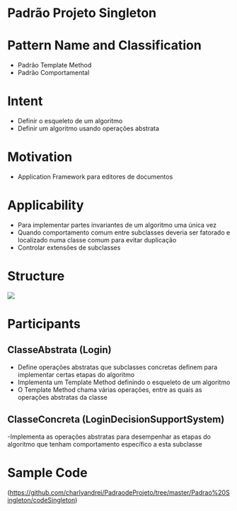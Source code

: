 # Padrão Projeto Singleton
# Pattern Name and Classification
- Padrão Template Method
- Padrão Comportamental

# Intent
  - Definir o esqueleto de um algoritmo
  - Definir um algoritmo usando operações abstrata
  
# Motivation
  
  - Application Framework para editores de documentos
  
 # Applicability
  - Para implementar partes invariantes de um algoritmo uma única vez
  - Quando comportamento comum entre subclasses deveria ser fatorado e localizado numa classe comum para evitar duplicação
  - Controlar extensões de subclasses
  
  # Structure 
  
  ![](https://padroesdeprojetoifc.files.wordpress.com/2016/11/templatemethod1.gif?w=616)
  
  # Participants
  
## ClasseAbstrata (Login)
- Define operações abstratas que subclasses concretas definem para implementar certas etapas do algoritmo
- Implementa um Template Method definindo o esqueleto de um algoritmo
- O Template Method chama várias operações, entre as quais as operações abstratas da classe
   
## ClasseConcreta (LoginDecisionSupportSystem)
-Implementa as operações abstratas para desempenhar as etapas do algoritmo que tenham comportamento específico a esta subclasse
     
  # Sample Code 
  
  (https://github.com/charlyandrei/PadraodeProjeto/tree/master/Padrao%20Singleton/codeSingleton)
